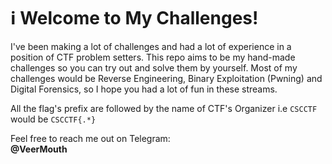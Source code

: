  # :information_source: Welcome to My Challenges!

I've been making a lot of challenges and had a lot of experience in a position of CTF problem setters.
This repo aims to be my hand-made challenges so you can try out and solve them by yourself.
Most of my challenges would be Reverse Engineering, Binary Exploitation (Pwning) and Digital Forensics, so I hope you had
a lot of fun in these streams.

All the flag's prefix are followed by the name of CTF's Organizer
i.e
`CSCCTF` would be `CSCCTF{.*}`


Feel free to reach me out on Telegram: 
<br>
**@VeerMouth**
